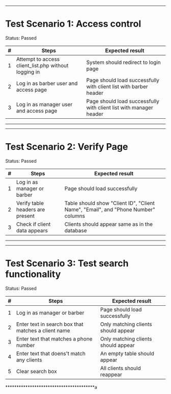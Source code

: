 ****************************************
# Test Scenario 1: Access control
Status: Passed

| # | Steps | Expected result |
| --- | --- | --- |
| 1 | Attempt to access client_list.php without logging in | System should redirect to login page |
| 2 | Log in as barber user and access page | Page should load successfully with client list with barber header |
| 3 | Log in as manager user and access page | Page should load successfully with client list with manager header |

****************************************

****************************************
# Test Scenario 2: Verify Page
Status: Passed

| # | Steps | Expected result |
| --- | --- | --- |
| 1 | Log in as manager or barber | Page should load successfully |
| 2 | Verify table headers are present | Table should show "Client ID", "Client Name", "Email", and "Phone Number" columns |
| 3 | Check if client data appears | Clients should appear same as in the database |

****************************************

****************************************
# Test Scenario 3: Test search functionality
Status: Passed

| # | Steps | Expected result |
| --- | --- | --- |
| 1 | Log in as manager or barber | Page should load successfully |
| 2 | Enter text in search box that matches a client name | Only matching clients should appear |
| 3 | Enter text that matches a phone number | Only matching clients should appear |
| 4 | Enter text that doens't match any clients | An empty table should appear |
| 5 | Clear search box | All clients should reappear |

****************************************a
